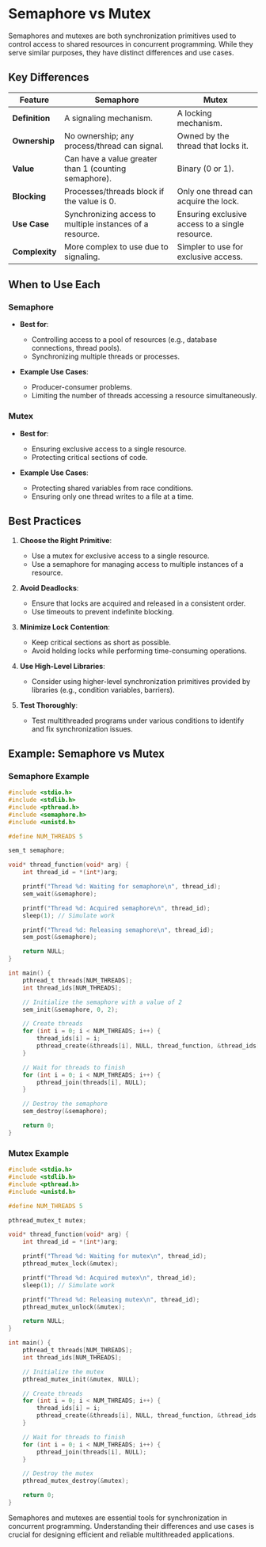 # Semaphore vs Mutex

Semaphores and mutexes are both synchronization primitives used to control access to shared resources in concurrent programming. While they serve similar purposes, they have distinct differences and use cases.

## Key Differences

| Feature                | Semaphore                          | Mutex                              |
|------------------------|-------------------------------------|------------------------------------|
| **Definition**         | A signaling mechanism.             | A locking mechanism.               |
| **Ownership**          | No ownership; any process/thread can signal. | Owned by the thread that locks it. |
| **Value**              | Can have a value greater than 1 (counting semaphore). | Binary (0 or 1).                   |
| **Blocking**           | Processes/threads block if the value is 0. | Only one thread can acquire the lock. |
| **Use Case**           | Synchronizing access to multiple instances of a resource. | Ensuring exclusive access to a single resource. |
| **Complexity**         | More complex to use due to signaling. | Simpler to use for exclusive access. |

## When to Use Each

### Semaphore

- **Best for**:
  - Controlling access to a pool of resources (e.g., database connections, thread pools).
  - Synchronizing multiple threads or processes.

- **Example Use Cases**:
  - Producer-consumer problems.
  - Limiting the number of threads accessing a resource simultaneously.

### Mutex

- **Best for**:
  - Ensuring exclusive access to a single resource.
  - Protecting critical sections of code.

- **Example Use Cases**:
  - Protecting shared variables from race conditions.
  - Ensuring only one thread writes to a file at a time.

## Best Practices

1. **Choose the Right Primitive**:
   - Use a mutex for exclusive access to a single resource.
   - Use a semaphore for managing access to multiple instances of a resource.

2. **Avoid Deadlocks**:
   - Ensure that locks are acquired and released in a consistent order.
   - Use timeouts to prevent indefinite blocking.

3. **Minimize Lock Contention**:
   - Keep critical sections as short as possible.
   - Avoid holding locks while performing time-consuming operations.

4. **Use High-Level Libraries**:
   - Consider using higher-level synchronization primitives provided by libraries (e.g., condition variables, barriers).

5. **Test Thoroughly**:
   - Test multithreaded programs under various conditions to identify and fix synchronization issues.

## Example: Semaphore vs Mutex

### Semaphore Example

```c
#include <stdio.h>
#include <stdlib.h>
#include <pthread.h>
#include <semaphore.h>
#include <unistd.h>

#define NUM_THREADS 5

sem_t semaphore;

void* thread_function(void* arg) {
    int thread_id = *(int*)arg;

    printf("Thread %d: Waiting for semaphore\n", thread_id);
    sem_wait(&semaphore);

    printf("Thread %d: Acquired semaphore\n", thread_id);
    sleep(1); // Simulate work

    printf("Thread %d: Releasing semaphore\n", thread_id);
    sem_post(&semaphore);

    return NULL;
}

int main() {
    pthread_t threads[NUM_THREADS];
    int thread_ids[NUM_THREADS];

    // Initialize the semaphore with a value of 2
    sem_init(&semaphore, 0, 2);

    // Create threads
    for (int i = 0; i < NUM_THREADS; i++) {
        thread_ids[i] = i;
        pthread_create(&threads[i], NULL, thread_function, &thread_ids[i]);
    }

    // Wait for threads to finish
    for (int i = 0; i < NUM_THREADS; i++) {
        pthread_join(threads[i], NULL);
    }

    // Destroy the semaphore
    sem_destroy(&semaphore);

    return 0;
}
```

### Mutex Example

```c
#include <stdio.h>
#include <stdlib.h>
#include <pthread.h>
#include <unistd.h>

#define NUM_THREADS 5

pthread_mutex_t mutex;

void* thread_function(void* arg) {
    int thread_id = *(int*)arg;

    printf("Thread %d: Waiting for mutex\n", thread_id);
    pthread_mutex_lock(&mutex);

    printf("Thread %d: Acquired mutex\n", thread_id);
    sleep(1); // Simulate work

    printf("Thread %d: Releasing mutex\n", thread_id);
    pthread_mutex_unlock(&mutex);

    return NULL;
}

int main() {
    pthread_t threads[NUM_THREADS];
    int thread_ids[NUM_THREADS];

    // Initialize the mutex
    pthread_mutex_init(&mutex, NULL);

    // Create threads
    for (int i = 0; i < NUM_THREADS; i++) {
        thread_ids[i] = i;
        pthread_create(&threads[i], NULL, thread_function, &thread_ids[i]);
    }

    // Wait for threads to finish
    for (int i = 0; i < NUM_THREADS; i++) {
        pthread_join(threads[i], NULL);
    }

    // Destroy the mutex
    pthread_mutex_destroy(&mutex);

    return 0;
}
```

Semaphores and mutexes are essential tools for synchronization in concurrent programming. Understanding their differences and use cases is crucial for designing efficient and reliable multithreaded applications.